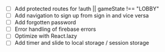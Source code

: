 - [ ] Add protected routes for !auth || gameState !== "LOBBY"
- [ ] Add navigation to sign up from sign in and vice versa
- [ ] Add forgotten password
- [ ] Error handling of firebase errors
- [ ] Optimize with React.lazy
- [ ] Add timer and slide to local storage / session storage
